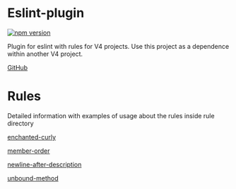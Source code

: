 # Eslint-plugin

[![npm version](https://badge.fury.io/js/@v4fire%2Feslint-plugin.svg)](https://badge.fury.io/js/@v4fire%2Feslint-plugin)

Plugin for eslint with rules for V4 projects. Use this project as a dependence within another V4 project.

[GitHub](https://github.com/V4Fire/eslint-plugin)

# Rules

Detailed information with examples of usage about the rules inside rule directory

[enchanted-curly](./src/rules/enchanted-curly/README.md)

[member-order](./src/rules/member-order/README.md)

[newline-after-description](./src/rules/newline-after-description/README.md)

[unbound-method](./src/rules/unbound-method/README.md)
